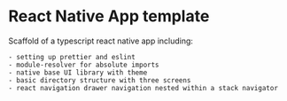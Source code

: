 # React Native App template

Scaffold of a typescript react native app including:

    - setting up prettier and eslint
    - module-resolver for absolute imports
    - native base UI library with theme
    - basic directory structure with three screens
    - react navigation drawer navigation nested within a stack navigator
